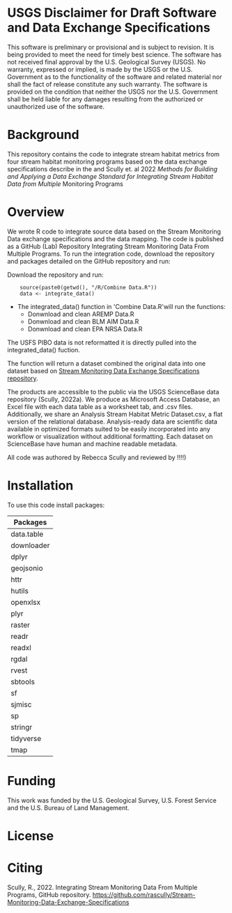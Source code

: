 # USGS Disclaimer for Draft Software and Data Exchange Specifications 

This software is preliminary or provisional and is subject to revision. It is being provided to meet the need for timely best science. The software has not received final approval by the U.S. Geological Survey (USGS). No warranty, expressed or implied, is made by the USGS or the U.S. Government as to the functionality of the software and related material nor shall the fact of release constitute any such warranty. The software is provided on the condition that neither the USGS nor the U.S. Government shall be held liable for any damages resulting from the authorized or unauthorized use of the software.

# Background 
This repository contains the code to integrate stream habitat metrics from four stream habitat monitoring programs based on the data exchange specifications describe in the  and Scully et. al 2022 *Methods for Building and Applying a Data Exchange Standard for Integrating Stream Habitat Data from Multiple* Monitoring Programs

# Overview 
 
We wrote R code to integrate source data based on the Stream Monitoring Data exchange specifications and the data mapping. The code is published as a GitHub (Lab) Repository Integrating Stream Monitoring Data From Multiple Programs. To run the integration code, download the repository and packages detailed on the GitHub repository and run:

Download the repository and run: 

```
    source(paste0(getwd(), "/R/Combine Data.R")) 
    data <- integrate_data() 
```

* The integrated_data() function in 'Combine Data.R'will run the functions:  
  * Donwnload and clean AREMP Data.R
  * Donwnload and clean BLM AIM Data.R
  * Donwnload and clean EPA NRSA  Data.R

The USFS PIBO data is not reformatted it is directly pulled into the integrated_data() fuction. 

The function will return a dataset combined the original data into one dataset based on [Stream Monitoring Data Exchange Specifications repository](https://github.com/rascully/Stream-Monitoring-Data-Exchange-Specifications). 

The products are accessible to the public via the USGS ScienceBase data repository (Scully, 2022a). We produce as Microsoft Access Database, an Excel file with each data table as a worksheet tab, and .csv files. Additionally, we share an  Analysis Stream Habitat Metric Dataset.csv, a flat version of the relational database. Analysis-ready data are scientific data available in optimized formats suited to be easily incorporated into any workflow or visualization without additional formatting. Each dataset on ScienceBase have human and machine readable metadata. 

All code was authored by Rebecca Scully and reviewed by !!!!) 

# Installation 
 To use this code install packages: 
 
 | Packages    |
|-------------|
| data.table  |
| downloader  |
| dplyr       |
| geojsonio   |
| httr        |
| hutils      |
| openxlsx    |
| plyr        |
| raster      |
| readr       |
| readxl      |
| rgdal       |
| rvest       |
| sbtools     |
| sf          |
| sjmisc      |
| sp          |
| stringr     |
| tidyverse   |
| tmap        |


# Funding 
This work was funded by the U.S. Geological Survey, U.S. Forest Service and the U.S. Bureau of Land Management. 

# License 
# Citing 
Scully, R., 2022. Integrating Stream Monitoring Data From Multiple Programs, GitHub repository. https://github.com/rascully/Stream-Monitoring-Data-Exchange-Specifications



